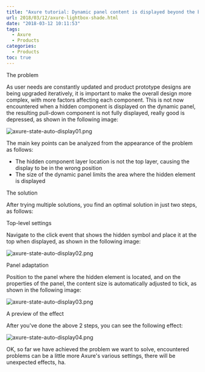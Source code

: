 ```yaml
---
title: "Axure tutorial: Dynamic panel content is displayed beyond the bounds"
url: 2018/03/12/axure-lightbox-shade.html
date: "2018-03-12 10:11:53"
tags: 
  - Axure
  - Products
categories:
  - Products
toc: true
---
```



The problem

As user needs are constantly updated and product prototype designs are being upgraded iteratively, it is important to make the overall design more complex, with more factors affecting each component. This is not now encountered when a hidden component is displayed on the dynamic panel, the resulting pull-down component is not fully displayed, really good is depressed, as shown in the following image:

![axure-state-auto-display01.png](http://myblog.lisenhui.cn/2018/03-12-axure-state-auto-display01.png-alias)

<!--more-->

The main key points can be analyzed from the appearance of the problem as follows:

- The hidden component layer location is not the top layer, causing the display to be in the wrong position
- The size of the dynamic panel limits the area where the hidden element is displayed

The solution

After trying multiple solutions, you find an optimal solution in just two steps, as follows:

Top-level settings

Navigate to the click event that shows the hidden symbol and place it at the top when displayed, as shown in the following image:

![axure-state-auto-display02.png](http://myblog.lisenhui.cn/axure-state-auto-display02.png-alias)

Panel adaptation

Position to the panel where the hidden element is located, and on the properties of the panel, the content size is automatically adjusted to tick, as shown in the following image:

![axure-state-auto-display03.png](http://myblog.lisenhui.cn/2018/03-12-axure-state-auto-display03.png-alias)


A preview of the effect

After you've done the above 2 steps, you can see the following effect:

![axure-state-auto-display04.png](http://myblog.lisenhui.cn/2018/03-12-axure-state-auto-display04.png-alias)

OK, so far we have achieved the problem we want to solve, encountered problems can be a little more Axure's various settings, there will be unexpected effects, ha.
